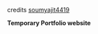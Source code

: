 credits [soumyajit4419](https://github.com/soumyajit4419/Portfolio)

**Temporary Portfolio website**
